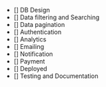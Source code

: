 

- [] DB Design
- [] Data filtering and Searching
- [] Data pagination
- [] Authentication
- [] Analytics
- [] Emailing
- [] Notification
- [] Payment 
- [] Deployed
- [] Testing and Documentation